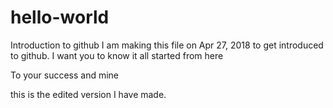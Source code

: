 # hello-world
Introduction to github
I am making this file on Apr 27, 2018 to get introduced to github. I want you to know it all started from here


To your success and mine



this is the edited version I have made.


